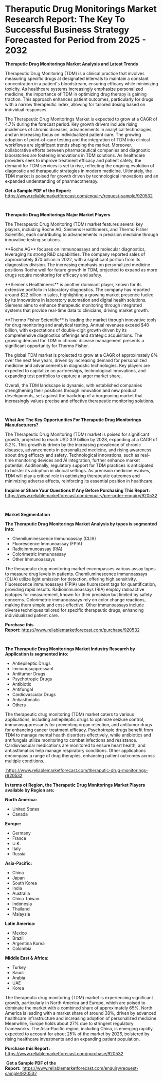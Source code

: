 <p><h1>Theraputic Drug Monitorings Market Research Report: The Key To Successful Business Strategy Forecasted for Period from 2025 - 2032</h1></p><p><strong>Theraputic Drug Monitorings Market Analysis and Latest Trends</strong></p>
<p><p>Therapeutic Drug Monitoring (TDM) is a clinical practice that involves measuring specific drugs at designated intervals to maintain a constant concentration in a patient's bloodstream, ensuring efficacy while minimizing toxicity. As healthcare systems increasingly emphasize personalized medicine, the importance of TDM in optimizing drug therapy is gaining traction. This approach enhances patient outcomes, particularly for drugs with a narrow therapeutic index, allowing for tailored dosing based on individual responses.</p><p>The Therapeutic Drug Monitorings Market is expected to grow at a CAGR of 4.7% during the forecast period. Key growth drivers include rising incidences of chronic diseases, advancements in analytical technologies, and an increasing focus on individualized patient care. The growing adoption of point-of-care testing and the integration of TDM into clinical workflows are significant trends shaping the market. Moreover, collaborative efforts between pharmaceutical companies and diagnostic laboratories are fostering innovations in TDM solutions. As healthcare providers seek to improve treatment efficacy and patient safety, the demand for TDM services is set to rise, reflecting the ongoing evolution of diagnostic and therapeutic strategies in modern medicine. Ultimately, the TDM market is poised for growth driven by technological innovations and an expanded understanding of pharmacotherapy.</p></p>
<p><strong>Get a Sample PDF of the Report:&nbsp;</strong> <a href="https://www.reliablemarketforecast.com/enquiry/request-sample/920532?utm_campaign=2889&utm_medium=2&utm_source=Github&utm_content=ia&utm_term=18042025&utm_id=theraputic-drug-monitorings">https://www.reliablemarketforecast.com/enquiry/request-sample/920532</a></p>
<p>&nbsp;</p>
<p><strong>Theraputic Drug Monitorings Major Market Players</strong></p>
<p><p>The Therapeutic Drug Monitoring (TDM) market features several key players, including Roche AG, Siemens Healthineers, and Thermo Fisher Scientific, each contributing to advancements in precision medicine through innovative testing solutions.</p><p>**Roche AG** focuses on immunoassays and molecular diagnostics, leveraging its strong R&D capabilities. The company reported sales of approximately $70 billion in 2022, with a significant portion from its diagnostics division. The increasing emphasis on personalized medicine positions Roche well for future growth in TDM, projected to expand as more drugs require monitoring for efficacy and safety.</p><p>**Siemens Healthineers** is another dominant player, known for its extensive portfolio in laboratory diagnostics. The company has reported around $22 billion in sales, highlighting a growing market presence fueled by its innovations in laboratory automation and digital health solutions. Siemens aims to enhance therapeutic monitoring through integrated systems that provide real-time data to clinicians, driving market growth.</p><p>**Thermo Fisher Scientific** is leading the market through innovative tools for drug monitoring and analytical testing. Annual revenues exceed $40 billion, with expectations of double-digit growth driven by its comprehensive diagnostics offerings and strategic acquisitions. The growing demand for TDM in chronic disease management presents a significant opportunity for Thermo Fisher.</p><p>The global TDM market is projected to grow at a CAGR of approximately 8% over the next few years, driven by increasing demand for personalized medicine and advancements in diagnostic technologies. Key players are expected to capitalize on partnerships, technological innovations, and expanding test portfolios to capture a larger market share.</p><p>Overall, the TDM landscape is dynamic, with established companies strengthening their positions through innovation and new product developments, set against the backdrop of a burgeoning market that increasingly values precise and effective therapeutic monitoring solutions.</p></p>
<p>&nbsp;</p>
<p><strong>What Are The Key Opportunities For Theraputic Drug Monitorings Manufacturers?</strong></p>
<p><p>The Therapeutic Drug Monitoring (TDM) market is poised for significant growth, projected to reach USD 3.9 billion by 2028, expanding at a CAGR of 8.2%. This growth is driven by the increasing prevalence of chronic diseases, advancements in personalized medicine, and rising awareness about drug efficacy and safety. Technological innovations, such as real-time monitoring devices and AI integration, further enhance market potential. Additionally, regulatory support for TDM practices is anticipated to bolster its adoption in clinical settings. As precision medicine evolves, TDM will play a critical role in optimizing therapeutic outcomes and minimizing adverse effects, reinforcing its essential position in healthcare.</p></p>
<p><strong>Inquire or Share Your Questions If Any Before Purchasing This Report:</strong> <a href="https://www.reliablemarketforecast.com/enquiry/pre-order-enquiry/920532?utm_campaign=2889&utm_medium=2&utm_source=Github&utm_content=ia&utm_term=18042025&utm_id=theraputic-drug-monitorings">https://www.reliablemarketforecast.com/enquiry/pre-order-enquiry/920532</a></p>
<p>&nbsp;</p>
<p><strong>Market Segmentation</strong></p>
<p><strong>The Theraputic Drug Monitorings Market Analysis by types is segmented into:</strong></p>
<p><ul><li>Chemiluminescence Immunoassay (CLIA)</li><li>Fluorescence Immunoassay (FPIA)</li><li>Radioimmunoassay (RIA)</li><li>Colorimetric Immunoassay</li><li>Other Immunoassays</li></ul></p>
<p><p>The therapeutic drug monitoring market encompasses various assay types to measure drug levels in patients. Chemiluminescence immunoassays (CLIA) utilize light emission for detection, offering high sensitivity. Fluorescence immunoassays (FPIA) use fluorescent tags for quantification, providing rapid results. Radioimmunoassays (RIA) employ radioactive isotopes for measurement, known for their precision but limited by safety concerns. Colorimetric immunoassays rely on color change reactions, making them simple and cost-effective. Other immunoassays include diverse techniques tailored for specific therapeutic drugs, enhancing individualized patient care.</p></p>
<p><strong>Purchase this Report:&nbsp;</strong><a href="https://www.reliablemarketforecast.com/purchase/920532?utm_campaign=2889&utm_medium=2&utm_source=Github&utm_content=ia&utm_term=18042025&utm_id=theraputic-drug-monitorings">https://www.reliablemarketforecast.com/purchase/920532</a></p>
<p>&nbsp;</p>
<p><strong>The Theraputic Drug Monitorings Market Industry Research by Application is segmented into:</strong></p>
<p><ul><li>Antiepileptic Drugs</li><li>Immunosuppressant</li><li>Antitumor Drugs</li><li>Psychotropic Drugs</li><li>Antibiotic</li><li>Antifungal</li><li>Cardiovascular Drugs</li><li>Antiasthmatic</li><li>Others</li></ul></p>
<p><p>The therapeutic drug monitoring (TDM) market caters to various applications, including antiepileptic drugs to optimize seizure control, immunosuppressants for preventing organ rejection, and antitumor drugs for enhancing cancer treatment efficacy. Psychotropic drugs benefit from TDM to manage mental health disorders effectively, while antibiotics and antifungals utilize monitoring to combat infections and resistance. Cardiovascular medications are monitored to ensure heart health, and antiasthmatics help manage respiratory conditions. Other applications encompass a range of drug therapies, enhancing patient outcomes across multiple conditions.</p></p>
<p><a href="https://www.reliablemarketforecast.com/theraputic-drug-monitorings-r920532?utm_campaign=2889&utm_medium=2&utm_source=Github&utm_content=ia&utm_term=18042025&utm_id=theraputic-drug-monitorings">&nbsp;https://www.reliablemarketforecast.com/theraputic-drug-monitorings-r920532</a></p>
<p><strong>In terms of Region, the Theraputic Drug Monitorings Market Players available by Region are:</strong></p>
<p>
    <p> <strong> North America: </strong>
        <ul>
            <li>United States</li>
            <li>Canada</li>
        </ul>
        </p> 
    <p> <strong> Europe: </strong>
        <ul>
            <li>Germany</li>
            <li>France</li>
            <li>U.K.</li>
            <li>Italy</li>
            <li>Russia</li>
        </ul>
        </p> 
    <p> <strong> Asia-Pacific: </strong>
        <ul>
            <li>China</li>
            <li>Japan</li>
            <li>South Korea</li>
            <li>India</li>
            <li>Australia</li>
            <li>China Taiwan</li>
            <li>Indonesia</li>
            <li>Thailand</li>
            <li>Malaysia</li>
        </ul>
        </p> 
    <p> <strong> Latin America: </strong>
        <ul>
            <li>Mexico</li>
            <li>Brazil</li>
            <li>Argentina Korea</li>
            <li>Colombia</li>
        </ul>
        </p> 
    <p> <strong> Middle East & Africa: </strong>
        <ul>
            <li>Turkey</li>
            <li>Saudi</li>
            <li>Arabia</li>
            <li>UAE</li>
            <li>Korea</li>
        </ul>
    </p>
    </p>
<p><p>The therapeutic drug monitoring (TDM) market is experiencing significant growth, particularly in North America and Europe, which are poised to dominate the market with a combined share of approximately 65%. North America is leading with a market share of around 38%, driven by advanced healthcare infrastructure and increasing adoption of personalized medicine. Meanwhile, Europe holds about 27% due to stringent regulatory frameworks. The Asia-Pacific region, including China, is emerging rapidly, expected to account for about 25% of the market by 2026, bolstered by rising healthcare investments and an expanding patient population.</p></p>
<p><strong>Purchase this Report: </strong><a href="https://www.reliablemarketforecast.com/purchase/920532?utm_campaign=2889&utm_medium=2&utm_source=Github&utm_content=ia&utm_term=18042025&utm_id=theraputic-drug-monitorings">https://www.reliablemarketforecast.com/purchase/920532</a></p>
<p>&nbsp;<strong>Get a Sample PDF of the Report:&nbsp;&nbsp;</strong><a href="https://www.reliablemarketforecast.com/enquiry/request-sample/920532?utm_campaign=2889&utm_medium=2&utm_source=Github&utm_content=ia&utm_term=18042025&utm_id=theraputic-drug-monitorings">https://www.reliablemarketforecast.com/enquiry/request-sample/920532</a></p>
<p><strong></strong></p>
<p><p></p><p></p><p></p></p>
